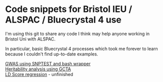 # Code snippets for Bristol IEU / ALSPAC / Bluecrystal 4 use

I'm using this git to share any code I think may help anyone working in Bristol Uni with ALSPAC. 

In particular, basic Bluecrystal 4 processes which took me forever to learn because I couldn't find up-to-date examples. 

[GWAS using SNPTEST and bash wrapper](GWAS_Bluecrystal4_SNPTEST.sh)  
[Heritability analysis using GCTA](Heritability_Bluecrystal4_gcta)  
[LD Score regression](LDscore_regression_Bluecrystal4_ldsc) - unfinished   
